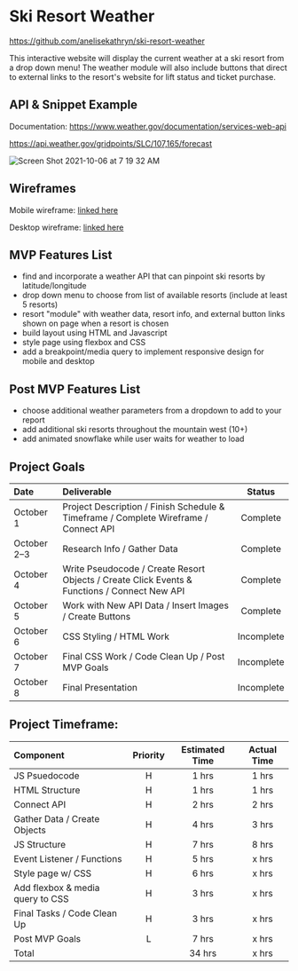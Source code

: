 # Ski Resort Weather

https://github.com/anelisekathryn/ski-resort-weather

This interactive website will display the current weather at a ski resort from a drop down menu! The weather module will also include buttons that direct to external links to the resort's website for lift status and ticket purchase.

## API & Snippet Example
Documentation: https://www.weather.gov/documentation/services-web-api

https://api.weather.gov/gridpoints/SLC/107,165/forecast

![Screen Shot 2021-10-06 at 7 19 32 AM](https://user-images.githubusercontent.com/90531123/136210247-97804849-a005-4a90-a430-7964a44eb2d0.png)


## Wireframes
Mobile wireframe: [linked here](https://www.figma.com/proto/3tV9b8ID3nccd2C3zZgssV/Ski-Resort-Weather?node-id=1%3A2&scaling=scale-down&page-id=0%3A1)

Desktop wireframe: [linked here](https://www.figma.com/proto/3tV9b8ID3nccd2C3zZgssV/Ski-Resort-Weather?node-id=9%3A39&scaling=min-zoom&page-id=9%3A127)

## MVP Features List
- find and incorporate a weather API that can pinpoint ski resorts by latitude/longitude
- drop down menu to choose from list of available resorts (include at least 5 resorts)
- resort "module" with weather data, resort info, and external button links shown on page when a resort is chosen
- build layout using HTML and Javascript
- style page using flexbox and CSS
- add a breakpoint/media query to implement responsive design for mobile and desktop

## Post MVP Features List
- choose additional weather parameters from a dropdown to add to your report
- add additional ski resorts throughout the mountain west (10+)
- add animated snowflake while user waits for weather to load

## Project Goals
| Date           | Deliverable      | Status      |
| :------------- |:-----------------| :----------:|
| October 1     | Project Description / Finish Schedule & Timeframe / Complete Wireframe / Connect API | Complete      |
| October 2–3     | Research Info / Gather Data | Complete      |
| October 4    | Write Pseudocode / Create Resort Objects / Create Click Events & Functions / Connect New API | Complete      |
| October 5    | Work with New API Data / Insert Images / Create Buttons | Complete      |
| October 6    | CSS Styling / HTML Work | Incomplete      |
| October 7    | Final CSS Work / Code Clean Up / Post MVP Goals | Incomplete      |
| October 8    | Final Presentation | Incomplete      |

## Project Timeframe:
| Component               | Priority  | Estimated Time  | Actual Time  |
| :---------------------- |:---------:|:---------------:|:------------:|
| JS Psuedocode             | H       | 1 hrs           | 1 hrs        |
| HTML Structure             | H       | 1 hrs           | 1 hrs        |
| Connect API             | H       | 2 hrs           | 2 hrs        |
| Gather Data / Create Objects | H       | 4 hrs           | 3 hrs        |
| JS Structure            | H       | 7 hrs           | 8 hrs        |
| Event Listener / Functions             | H       | 5 hrs           | x hrs        |
| Style page w/ CSS             | H       | 6 hrs           | x hrs        |
| Add flexbox & media query to CSS     | H       | 3 hrs           | x hrs        |
| Final Tasks / Code Clean Up             | H       | 3 hrs           | x hrs        |
| Post MVP Goals             | L       | 7 hrs           | x hrs        |
| Total            |        | 34 hrs           | x hrs        |

